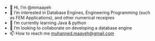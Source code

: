 - 👋 Hi, I’m @mmaayeh
- 👀 I’m interested in Database Engines, Engineering Programming (such as FEM Applications), and other numerical receipies
- 🌱 I’m currently learning Java & python
- 💞️ I’m looking to collaborate on developing a database engine
- 📫 How to reach me muhanned.maayeh@gmail.com

<!---
mmaayeh/mmaayeh is a ✨ special ✨ repository because its `README.md` (this file) appears on your GitHub profile.
You can click the Preview link to take a look at your changes.
--->
